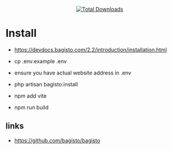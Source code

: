 <p align="center">
    <a href="http://www.bagisto.com"><img src="https://bagisto.com/wp-content/themes/bagisto/images/logo.png" alt="Total Downloads"></a>
</p>

# Install
- https://devdocs.bagisto.com/2.2/introduction/installation.html
- cp .env.example .env
- ensure you have actual website address in .env
- php artisan bagisto:install

- npm add vite
- npm run build


## links
- https://github.com/bagisto/bagisto
